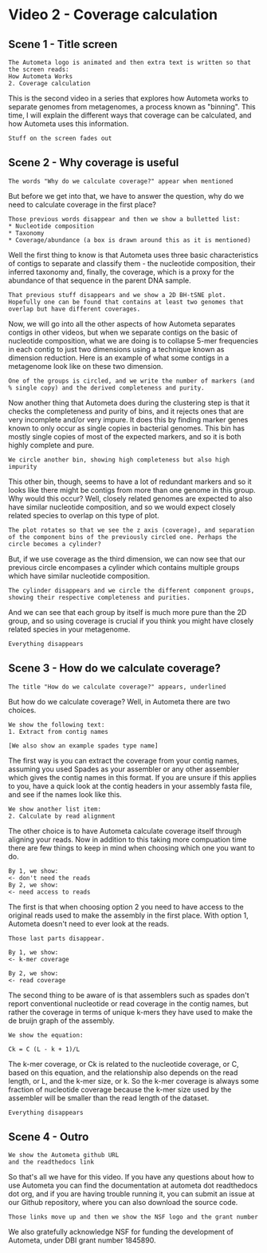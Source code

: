 Video 2 - Coverage calculation
=======

Scene 1 - Title screen
-------

```
The Autometa logo is animated and then extra text is written so that the screen reads:
How Autometa Works
2. Coverage calculation
```

This is the second video in a series that explores how Autometa works to separate genomes from metagenomes, a process known as "binning". This time, I will explain the different ways that coverage can be calculated, and how Autometa uses this information.

```
Stuff on the screen fades out
```

Scene 2 - Why coverage is useful
------

```
The words "Why do we calculate coverage?" appear when mentioned
```

But before we get into that, we have to answer the question, why do we need to calculate coverage in the first place? 

```
Those previous words disappear and then we show a bulletted list:
* Nucleotide composition
* Taxonomy
* Coverage/abundance (a box is drawn around this as it is mentioned)
```

Well the first thing to know is that Autometa uses three basic characteristics of contigs to separate and classify them - the nucleotide composition, their inferred taxonomy and, finally, the coverage, which is a proxy for the abundance of that sequence in the parent DNA sample.

```
That previous stuff disappears and we show a 2D BH-tSNE plot. Hopefully one can be found that contains at least two genomes that overlap but have different coverages.
```

Now, we will go into all the other aspects of how Autometa separates contigs in other videos, but when we separate contigs on the basic of nucleotide composition, what we are doing is to collapse 5-mer frequencies in each contig to just two dimensions using a technique known as dimension reduction. Here is an example of what some contigs in a metagenome look like on these two dimension.

```
One of the groups is circled, and we write the number of markers (and % single copy) and the derived completeness and purity.
```

Now another thing that Autometa does during the clustering step is that it checks the completeness and purity of bins, and it rejects ones that are very incomplete and/or very impure. It does this by finding marker genes known to only occur as single copies in bacterial genomes. This bin has mostly single copies of most of the expected markers, and so it is both highly complete and pure.

```
We circle another bin, showing high completeness but also high impurity
```

This other bin, though, seems to have a lot of redundant markers and so it looks like there might be contigs from more than one genome in this group. Why would this occur? Well, closely related genomes are expected to also have similar nucleotide composition, and so we would expect closely related species to overlap on this type of plot.

```
The plot rotates so that we see the z axis (coverage), and separation of the component bins of the previously circled one. Perhaps the circle becomes a cylinder?
```

But, if we use coverage as the third dimension, we can now see that our previous circle encompases a cylinder which contains multiple groups which have similar nucleotide composition.

```
The cylinder disappears and we circle the different component groups, showing their respective completeness and purities.
```

And we can see that each group by itself is much more pure than the 2D group, and so using coverage is crucial if you think you might have closely related species in your metagenome.

```
Everything disappears
```

Scene 3 - How do we calculate coverage?
-------

```
The title "How do we calculate coverage?" appears, underlined
```

But how do we calculate coverage? Well, in Autometa there are two choices.

```
We show the following text:
1. Extract from contig names

[We also show an example spades type name]
```

The first way is you can extract the coverage from your contig names, assuming you used Spades as your assembler or any other assembler which gives the contig names in this format. If you are unsure if this applies to you, have a quick look at the contig headers in your assembly fasta file, and see if the names look like this.

```
We show another list item:
2. Calculate by read alignment
```

The other choice is to have Autometa calculate coverage itself through aligning your reads. Now in addition to this taking more compuation time there are few things to keep in mind when choosing which one you want to do.

```
By 1, we show:
<- don't need the reads
By 2, we show:
<- need access to reads
```

The first is that when choosing option 2 you need to have access to the original reads used to make the assembly in the first place. With option 1, Autometa doesn't need to ever look at the reads.

```
Those last parts disappear.

By 1, we show:
<- k-mer coverage

By 2, we show:
<- read coverage
```

The second thing to be aware of is that assemblers such as spades don't report conventional nucleotide or read coverage in the contig names, but rather the coverage in terms of unique k-mers they have used to make the de bruijn graph of the assembly. 

```
We show the equation:

Ck = C (L - k + 1)/L
```

The k-mer coverage, or Ck is related to the nucleotide coverage, or C, based on this equation, and the relationship also depends on the read length, or L, and the k-mer size, or k. So the k-mer coverage is always some fraction of nucleotide coverage because the k-mer size used by the assembler will be smaller than the read length of the dataset.

```
Everything disappears
```

Scene 4 - Outro
----

```
We show the Autometa github URL
and the readthedocs link
```

So that's all we have for this video. If you have any questions about how to use Autometa you can find the documentation at autometa dot readthedocs dot org, and if you are having trouble running it, you can submit an issue at our Github repository, where you can also download the source code.

```
Those links move up and then we show the NSF logo and the grant number
```

We also gratefully acknowledge NSF for funding the development of Autometa, under DBI grant number 1845890.

